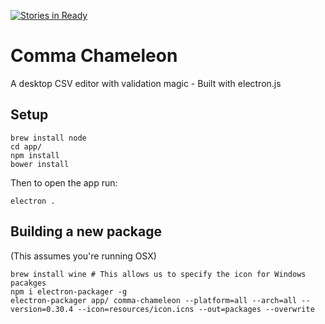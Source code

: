 [![Stories in Ready](https://badge.waffle.io/theodi/edward-csvhands.svg?label=ready&title=Ready)](http://waffle.io/theodi/edward-csvhands)

# Comma Chameleon

A desktop CSV editor with validation magic - Built with electron.js

## Setup

```
brew install node
cd app/
npm install
bower install
```

Then to open the app run:

```
electron .
```

## Building a new package

(This assumes you're running OSX)

```
brew install wine # This allows us to specify the icon for Windows pacakges
npm i electron-packager -g
electron-packager app/ comma-chameleon --platform=all --arch=all --version=0.30.4 --icon=resources/icon.icns --out=packages --overwrite
```
